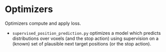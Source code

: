 # Optimizers
Optimizers compute and apply loss.

- `supervised_position_prediction.py` optimizes a model which predicts distributions over voxels (and the stop 
action) using supervision on a (known) set of plausible next target positions (or the stop action).